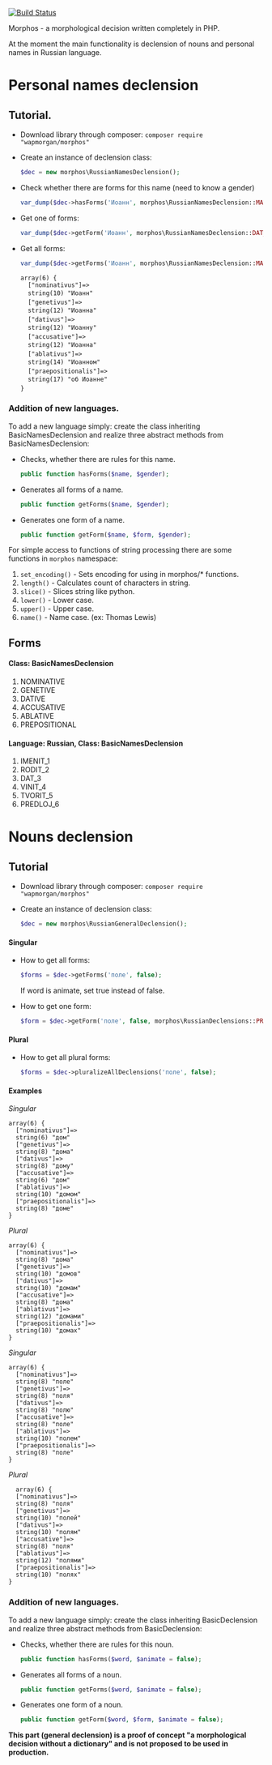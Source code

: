 [![Build Status](https://travis-ci.org/wapmorgan/Morphos.svg)](https://travis-ci.org/wapmorgan/Morphos)

Morphos - a morphological decision written completely in PHP.

At the moment the main functionality is declension of nouns and personal names in Russian language.

# Personal names declension
## Tutorial.

* Download library through composer:
    `composer require "wapmorgan/morphos"`

* Create an instance of declension class:
    ```php
    $dec = new morphos\RussianNamesDeclension();
    ```

* Check whether there are forms for this name (need to know a gender)
    ```php
    var_dump($dec->hasForms('Иоанн', morphos\RussianNamesDeclension::MAN))); //true
    ```

* Get one of forms:
    ```php
    var_dump($dec->getForm('Иоанн', morphos\RussianNamesDeclension::DAT_3, morphos\RussianNamesDeclension::MAN)); // Иоанна
    ```

* Get all forms:
    ```php
    var_dump($dec->getForms('Иоанн', morphos\RussianNamesDeclension::MAN));
    ```

    ```
    array(6) {
      ["nominativus"]=>
      string(10) "Иоанн"
      ["genetivus"]=>
      string(12) "Иоанна"
      ["dativus"]=>
      string(12) "Иоанну"
      ["accusative"]=>
      string(12) "Иоанна"
      ["ablativus"]=>
      string(14) "Иоанном"
      ["praepositionalis"]=>
      string(17) "об Иоанне"
    }
    ```

### Addition of new languages.
To add a new language simply: create the class inheriting BasicNamesDeclension and realize three abstract methods from BasicNamesDeclension:

* Checks, whether there are rules for this name.
  ```php
  public function hasForms($name, $gender);
  ```

* Generates all forms of a name.
  ```php
  public function getForms($name, $gender);
  ```

* Generates one form of a name.
  ```php
  public function getForm($name, $form, $gender);
  ```

For simple access to functions of string processing there are some functions in `morphos` namespace:

1. `set_encoding()` - Sets encoding for using in morphos/* functions.
2. `length()` - Calculates count of characters in string.
3. `slice()` - Slices string like python.
4. `lower()` - Lower case.
5. `upper()` - Upper case.
6. `name()` - Name case. (ex: Thomas Lewis)

## Forms
#### Class: BasicNamesDeclension

1. NOMINATIVE
2. GENETIVE
3. DATIVE
4. ACCUSATIVE
5. ABLATIVE
6. PREPOSITIONAL

#### Language: Russian, Class: BasicNamesDeclension

1. IMENIT_1
2. RODIT_2
3. DAT_3
4. VINIT_4
5. TVORIT_5
6. PREDLOJ_6

# Nouns declension
## Tutorial

* Download library through composer:
    `composer require "wapmorgan/morphos"`

* Create an instance of declension class:
    ```php
    $dec = new morphos\RussianGeneralDeclension();
    ```

#### Singular

  * How to get all forms:
    ```php
    $forms = $dec->getForms('поле', false);
    ```
    If word is animate, set true instead of false.

  * How to get one form:
    ```php
    $form = $dec->getForm('поле', false, morphos\RussianDeclensions::PREDLOJ_6);
    ```

#### Plural

  * How to get all plural forms:

    ```php
    $forms = $dec->pluralizeAllDeclensions('поле', false);
    ```

#### Examples
  *Singular*
  ```
  array(6) {
    ["nominativus"]=>
    string(6) "дом"
    ["genetivus"]=>
    string(8) "дома"
    ["dativus"]=>
    string(8) "дому"
    ["accusative"]=>
    string(6) "дом"
    ["ablativus"]=>
    string(10) "домом"
    ["praepositionalis"]=>
    string(8) "доме"
  }
  ```

  *Plural*
  ```
  array(6) {
    ["nominativus"]=>
    string(8) "дома"
    ["genetivus"]=>
    string(10) "домов"
    ["dativus"]=>
    string(10) "домам"
    ["accusative"]=>
    string(8) "дома"
    ["ablativus"]=>
    string(12) "домами"
    ["praepositionalis"]=>
    string(10) "домах"
  }
  ```

  *Singular*
  ```
  array(6) {
    ["nominativus"]=>
    string(8) "поле"
    ["genetivus"]=>
    string(8) "поля"
    ["dativus"]=>
    string(8) "полю"
    ["accusative"]=>
    string(8) "поле"
    ["ablativus"]=>
    string(10) "полем"
    ["praepositionalis"]=>
    string(8) "поле"
  }
  ```

  *Plural*
  ```
    array(6) {
    ["nominativus"]=>
    string(8) "поля"
    ["genetivus"]=>
    string(10) "полей"
    ["dativus"]=>
    string(10) "полям"
    ["accusative"]=>
    string(8) "поля"
    ["ablativus"]=>
    string(12) "полями"
    ["praepositionalis"]=>
    string(10) "полях"
  }
  ```

### Addition of new languages.
To add a new language simply: create the class inheriting BasicDeclension and realize three abstract methods from BasicDeclension:

* Checks, whether there are rules for this noun.
  ```php
  public function hasForms($word, $animate = false);
  ```

* Generates all forms of a noun.
  ```php
  public function getForms($word, $animate = false);
  ```

* Generates one form of a noun.
  ```php
  public function getForm($word, $form, $animate = false);
  ```

**This part (general declension) is a proof of concept "a morphological decision without a dictionary" and is not proposed to be used in production.**
